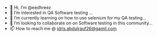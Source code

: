 - 👋 Hi, I’m @eedhreez
- 👀 I’m interested in QA Software testing ...
- 🌱 I’m currently learning on how to use selenium for my QA testing...
- 💞️ I’m looking to collaborate on on Software testing in this community...
- 📫 How to reach me @ idris.abdulrauf26@gamil.com 
<!---
eedhreez/eedhreez is a ✨ special ✨ repository because its `README.md` (this file) appears on your GitHub profile.
You can click the Preview link to take a look at your changes
